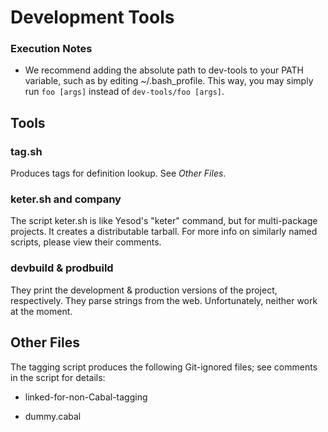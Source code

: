 # Development Tools

### Execution Notes

* We recommend adding the absolute path to dev-tools to your PATH variable, such
as by editing ~/.bash_profile. This way, you may simply run `foo [args]` instead
of `dev-tools/foo [args]`.

## Tools

### tag.sh
Produces tags for definition lookup. See *Other Files*.

### keter.sh and company
The script keter.sh is like Yesod's "keter" command, but for multi-package
projects. It creates a distributable tarball. For more info on similarly named
scripts, please view their comments.

### devbuild & prodbuild
They print the development & production versions of the project, respectively.
They parse strings from the web. Unfortunately, neither work at the moment.

## Other Files
The tagging script produces the following Git-ignored files; see comments in
the script for details:

* linked-for-non-Cabal-tagging

* dummy.cabal
